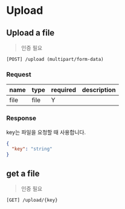# Upload

## Upload a file

> 인증 필요

```text
[POST] /upload (multipart/form-data)
```

### Request

| name | type | required | description |
| ---- | ---- | -------- | ----------- |
| file | file | Y        |             |

### Response

key는 파일을 요청할 때 사용합니다.

```json
{
  "key": "string"
}
```

## get a file

> 인증 필요

```text
[GET] /upload/{key}
```
